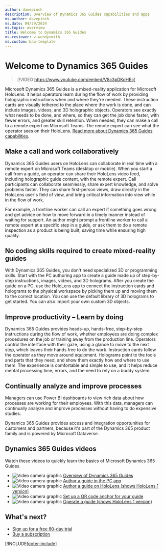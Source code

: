 ```yaml
---
author: davepinch
description: Overview of Dynamics 365 Guides capabilities and apps
ms.author: davepinch
ms.date: 04/29/2024
ms.topic: overview
title: Welcome to Dynamics 365 Guides
ms.reviewer: v-wendysmith
ms.custom: bap-template
---
```


# Welcome to Dynamics 365 Guides

> [!VIDEO https://www.youtube.com/embed/V8c3pDKdHEc]

Microsoft Dynamics 365 Guides is a mixed-reality application for Microsoft HoloLens. It helps operators learn during the flow of work by providing holographic instructions when and where they're needed. These instruction cards are visually tethered to the place where the work is done, and can include images, videos, and 3D holographic objects. Operators see exactly what needs to be done, and where, so they can get the job done faster, with fewer errors, and greater skill retention. When needed, they can make a call to a remote expert on Microsoft Teams. The remote expert can see what the operator sees on their HoloLens. [Read more about Dynamics 365 Guides capabilities](https://dynamics.microsoft.com/mixed-reality/guides/?ef_id=34bba79ef37214ad99adc7aaf4d29e4f:G:s&OCID=AID2100366_SEM_34bba79ef37214ad99adc7aaf4d29e4f:G:s&msclkid=34bba79ef37214ad99adc7aaf4d29e4f).

## Make a call and work collaboratively

Dynamics 365 Guides users on HoloLens can collaborate in real time with a remote expert on Microsoft Teams (desktop or mobile). When you start a call from a guide, an operator can share their HoloLens video feed, including holographic guide content, with the remote expert. Call participants can collaborate seamlessly, share expert knowledge, and solve problems faster. They can share first-person views, draw directly in the HoloLens user's field of view, and bring critical information into view while in the flow of work. 

For example, a frontline worker can call an expert if something goes wrong and get advice on how to move forward in a timely manner instead of waiting for support. An author might prompt a frontline worker to call a remote expert at a specific step in a guide, or ask them to do a remote inspection as a product is being built, saving time while ensuring high quality.

## No coding skills required to create mixed-reality guides

With Dynamics 365 Guides, you don't need specialized 3D or programming skills. Start with the PC authoring app to create a guide made up of step-by-step instructions, images, videos, and 3D holograms. After you create the guide on a PC, use the HoloLens app to connect the instruction cards and holograms to the physical workspace by picking them up and moving them to the correct location. You can use the default library of 3D holograms to get started. You can also import your own custom 3D objects.

## Improve productivity – Learn by doing

Dynamics 365 Guides provides heads-up, hands-free, step-by-step instructions during the flow of work, whether employees are doing complex procedures on the job or training away from the production line. Operators control the interface with their gaze, using a glance to move to the next step, which leaves their hands free to do the work. Instruction cards follow the operator as they move around equipment. Holograms point to the tools and parts that they need, and show them exactly how and where to use them. The experience is comfortable and simple to use, and it helps reduce mental processing time, errors, and the need to rely on a buddy system.

## Continually analyze and improve processes

Managers can use Power BI dashboards to view rich data about how processes are working for their employees. With this data, managers can continually analyze and improve processes without having to do expensive studies.

Dynamics 365 Guides provides access and integration opportunities for customers and partners, because it's part of the Dynamics 365 product family and is powered by Microsoft Dataverse.

## Dynamics 365 Guides videos

Watch these videos to quickly learn the basics of Microsoft Dynamics 365 Guides.

- ![Video camera graphic](media/video-camera.PNG "Video camera graphic") [Overview of Dynamics 365 Guides](https://aka.ms/guidesoverview)
- ![Video camera graphic](media/video-camera.PNG "Video camera graphic") [Author a guide in the PC app](https://aka.ms/pcauthor)
- ![Video camera graphic](media/video-camera.PNG "Video camera graphic") [Author a guide on HoloLens (shows HoloLens 1 version)](https://aka.ms/hololensauthor)
- ![Video camera graphic](media/video-camera.PNG "Video camera graphic") [Set up a QR code anchor for your guide](https://youtu.be/NhdBG3emNUs)
- ![Video camera graphic](media/video-camera.PNG "Video camera graphic") [Operate a guide (shows HoloLens 1 version)](https://aka.ms/guidesoperate)

## What's next?

- [Sign up for a free 60-day trial](trial-signup.md)
- [Buy a subscription](buy-guides.md)

[!INCLUDE[footer-include](../includes/footer-banner.md)]
